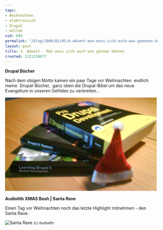 ```yaml
---
tags:
- Weihnachten
- elektronisch
- Drupal
- müllem
nid: 694
permalink: "/blog/2009/01/05/4-advent-man-muss-sich-auch-was-goennen-koennen.html"
layout: post
title: 4. Advent - Man muss sich auch was gönnen können
created: 1231158677
---
```

<strong>Drupal B&uuml;cher</strong>
<p>Nach dem obigen Motto kamen ein paar Tage vor Weihnachten&nbsp; endlich&nbsp; meine&nbsp; Drupal-B&uuml;cher,&nbsp; ganz oben die Drupal-Bibel um das neue Evangelium in unseren Gefilden zu verbreiten...</p>
<p><img width="500" height="307" alt="Drupal Books" src="/assets/imgs/drupal-xmas.jpg" /></p><!--break-->
<strong>Audiolith XMAS Bash | Santa Rave</strong>
<p>Einen Tag vor Weihnachten noch das letzte Highlight mitnehmen - den Santa Rave.</p>
<img width="500" height="794" alt="Santa Rave" src="https://netzaffe.de/assets/imgs/flyer_produkt_xmas_final.jpg" />
<small>(c) Audiolith</small><!--break-->
